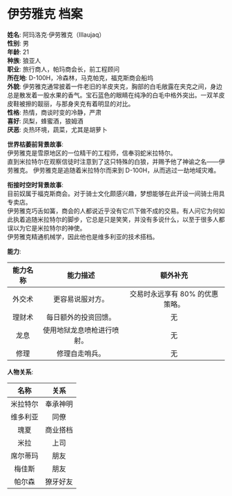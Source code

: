 # 伊劳雅克 档案

**姓名**: 阿玛洛克·伊劳雅克（Illaujaq）  
**性别**: 男  
**年龄**: 21  
**种族**: 狼亚人  
**职业**: 旅行商人，帕玛商会长，前工程顾问  
**所在地**: D-100H，冷森林，马克帕克，福克斯商会船坞  
**外貌**: 伊劳雅克通常披着一件老旧的羊皮夹克，胸部的白毛敞露在夹克之间，身边总是散发着一股水果的香气。宝石蓝色的眼睛在纯净的白毛中格外突出。一双羊皮皮鞋被擦的靓丽，与那身夹克有着明显的对比。  
**性格**: 热情，商谈时变的冷静，严肃  
**喜好**: 凤梨，蜂蜜酒，狼姆酒  
**厌恶**: 炎热环境，蔬菜，尤其是胡萝卜  

**世界枯萎前背景故事**:  
伊劳雅克是雪原地区的一位精干的工程师，信奉羽蛇米拉特尔。  
直到米拉特尔在观察信徒时注意到了这只特殊的白狼，并赐予他了神谕之名——伊劳雅克。
伊劳雅克是追随着米拉特尔而来到 D-100H，从而逃过一劫地域灾难。  

**衔接时空时背景故事**:  
目前奴属于福克斯商会。对于骑士文化颇感兴趣，梦想能够在此开设一间骑士用具专卖店。  
伊劳雅克巧舌如簧，商会的人都说近乎没有它爪下做不成的交易。有人问它为何如此执着追随米拉特尔的脚步，它总是只是笑笑，并没有多说什么，以至于很多人都误以为它是米拉特尔的神使。  
伊劳雅克精通机械学，因此他也是维多利亚的技术搭档。

**能力**:

|能力名称|能力描述|额外补充|
|:---:|:---:|:---:|
|外交术|更容易说服对方。|交易时永远享有 80% 的优惠策略。|
|理财术|每日额外的投资回馈。|无|
|龙息|使用地狱龙息喷枪进行喷射。|无|
|修理|修理自走哨兵。|无|

**人物关系**:

|名称|关系|
|:---:|:---:|
|米拉特尔|奉承神明|
|维多利亚|同僚|
|瑰夏|商业搭档|
|米拉|上司|
|席尔蒂玛|朋友|
|梅佳斯|朋友|
|帕尔森|獠牙好友|
